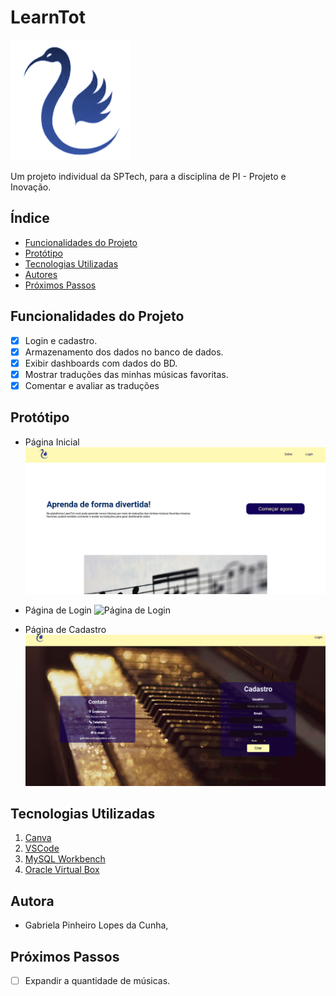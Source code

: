 # LearnTot
![OilSense](web-data-viz/public/assets/imgs/logo.png)
<p> Um projeto individual da SPTech, para a disciplina de PI - Projeto e Inovação. </p>

## Índice
- <a href="#funcionalidades-do-projeto"> Funcionalidades do Projeto </a>
- <a href="#protótipo"> Protótipo </a> 
- <a href="#tecnologias-utilizadas"> Tecnologias Utilizadas </a> 
- <a href="#autores"> Autores </a> 
- <a href="#próximos-passos"> Próximos Passos </a>

## Funcionalidades do Projeto
- [x] Login e cadastro.
- [x] Armazenamento dos dados no banco de dados.
- [x] Exibir dashboards com dados do BD.
- [x] Mostrar traduções das minhas músicas favoritas.
- [x] Comentar e avaliar as traduções

## Protótipo
- Página Inicial
![Página Home](design/index.png)

- Página de Login
![Página de Login]("design/login.png")

- Página de Cadastro
![Página de Cadastro](design/cadastro.png)

## Tecnologias Utilizadas
1. [Canva](https://www.canva.com/pt_br/)
2. [VSCode](https://code.visualstudio.com)
3. [MySQL Workbench](https://www.mysql.com/products/workbench/)
4. [Oracle Virtual Box](https://www.virtualbox.org/wiki/Downloads)
   

## Autora
- Gabriela Pinheiro Lopes da Cunha, 

## Próximos Passos
- [ ] Expandir a quantidade de músicas.
